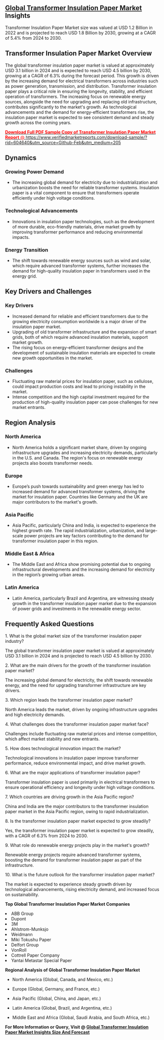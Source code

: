 <h2><a href="https://www.verifiedmarketreports.com/download-sample/?rid=604640&amp;utm_source=Github&amp;utm_medium=205" target="_blank">Global Transformer Insulation Paper Market</a> Insights</h2><p>Transformer Insulation Paper Market size was valued at USD 1.2 Billion in 2022 and is projected to reach USD 1.8 Billion by 2030, growing at a CAGR of 5.4% from 2024 to 2030.</p><p><h2>Transformer Insulation Paper Market Overview</h2> <p>The global transformer insulation paper market is valued at approximately USD 3.1 billion in 2024 and is expected to reach USD 4.5 billion by 2030, growing at a CAGR of 6.3% during the forecast period. This growth is driven by the increasing demand for electrical transformers across industries such as power generation, transmission, and distribution. Transformer insulation paper plays a critical role in ensuring the longevity, stability, and efficient operation of transformers. The increasing focus on renewable energy sources, alongside the need for upgrading and replacing old infrastructure, contributes significantly to the market's growth. As technological advancements and the demand for energy-efficient transformers rise, the insulation paper market is expected to see consistent demand and steady growth across the coming years.</p> <p><a href="#DownloadSample"><p><span class=""><span style="color: #ff0000;"><strong>Download Full PDF Sample Copy of Transformer Insulation Paper Market Report</strong> @ </span><a href="https://www.verifiedmarketreports.com/download-sample/?rid=604640&amp;utm_source=Github-Feb&amp;utm_medium=205" target="_blank">https://www.verifiedmarketreports.com/download-sample/?rid=604640&amp;utm_source=Github-Feb&amp;utm_medium=205</a></span></p></a></p> <h2>Dynamics</h2> <h3>Growing Power Demand</h3> <ul> <li>The increasing global demand for electricity due to industrialization and urbanization boosts the need for reliable transformer systems. Insulation paper is a vital component to ensure that transformers operate efficiently under high voltage conditions.</li> </ul> <h3>Technological Advancements</h3> <ul> <li>Innovations in insulation paper technologies, such as the development of more durable, eco-friendly materials, drive market growth by improving transformer performance and reducing environmental impacts.</li> </ul> <h3>Energy Transition</h3> <ul> <li>The shift towards renewable energy sources such as wind and solar, which require advanced transformer systems, further increases the demand for high-quality insulation paper in transformers used in the energy grid.</li> </ul> <h2>Key Drivers and Challenges</h2> <h3>Key Drivers</h3> <ul> <li>Increased demand for reliable and efficient transformers due to the growing electricity consumption worldwide is a major driver of the insulation paper market.</li> <li>Upgrading of old transformer infrastructure and the expansion of smart grids, both of which require advanced insulation materials, support market growth.</li> <li>The rising focus on energy-efficient transformer designs and the development of sustainable insulation materials are expected to create new growth opportunities in the market.</li> </ul> <h3>Challenges</h3> <ul> <li>Fluctuating raw material prices for insulation paper, such as cellulose, could impact production costs and lead to pricing instability in the market.</li> <li>Intense competition and the high capital investment required for the production of high-quality insulation paper can pose challenges for new market entrants.</li> </ul> <h2>Region Analysis</h2> <h3>North America</h3> <ul> <li>North America holds a significant market share, driven by ongoing infrastructure upgrades and increasing electricity demands, particularly in the U.S. and Canada. The region's focus on renewable energy projects also boosts transformer needs.</li> </ul> <h3>Europe</h3> <ul> <li>Europe’s push towards sustainability and green energy has led to increased demand for advanced transformer systems, driving the market for insulation paper. Countries like Germany and the UK are major contributors to the market's growth.</li> </ul> <h3>Asia Pacific</h3> <ul> <li>Asia Pacific, particularly China and India, is expected to experience the highest growth rate. The rapid industrialization, urbanization, and large-scale power projects are key factors contributing to the demand for transformer insulation paper in this region.</li> </ul> <h3>Middle East & Africa</h3> <ul> <li>The Middle East and Africa show promising potential due to ongoing infrastructural developments and the increasing demand for electricity in the region’s growing urban areas.</li> </ul> <h3>Latin America</h3> <ul> <li>Latin America, particularly Brazil and Argentina, are witnessing steady growth in the transformer insulation paper market due to the expansion of power grids and investments in the renewable energy sector.</li> </ul> <h2>Frequently Asked Questions</h2> <p>1. What is the global market size of the transformer insulation paper industry?</p> <p>The global transformer insulation paper market is valued at approximately USD 3.1 billion in 2024 and is projected to reach USD 4.5 billion by 2030.</p> <p>2. What are the main drivers for the growth of the transformer insulation paper market?</p> <p>The increasing global demand for electricity, the shift towards renewable energy, and the need for upgrading transformer infrastructure are key drivers.</p> <p>3. Which region leads the transformer insulation paper market?</p> <p>North America leads the market, driven by ongoing infrastructure upgrades and high electricity demands.</p> <p>4. What challenges does the transformer insulation paper market face?</p> <p>Challenges include fluctuating raw material prices and intense competition, which affect market stability and new entrants.</p> <p>5. How does technological innovation impact the market?</p> <p>Technological innovations in insulation paper improve transformer performance, reduce environmental impact, and drive market growth.</p> <p>6. What are the major applications of transformer insulation paper?</p> <p>Transformer insulation paper is used primarily in electrical transformers to ensure operational efficiency and longevity under high voltage conditions.</p> <p>7. Which countries are driving growth in the Asia Pacific region?</p> <p>China and India are the major contributors to the transformer insulation paper market in the Asia Pacific region, owing to rapid industrialization.</p> <p>8. Is the transformer insulation paper market expected to grow steadily?</p> <p>Yes, the transformer insulation paper market is expected to grow steadily, with a CAGR of 6.3% from 2024 to 2030.</p> <p>9. What role do renewable energy projects play in the market's growth?</p> <p>Renewable energy projects require advanced transformer systems, boosting the demand for transformer insulation paper as part of the infrastructure.</p> <p>10. What is the future outlook for the transformer insulation paper market?</p> <p>The market is expected to experience steady growth driven by technological advancements, rising electricity demand, and increased focus on sustainability.</p> </p><p><strong>Top Global Transformer Insulation Paper Market Companies</strong></p><div data-test-id=""><p><li>ABB Group</li><li> Dupont</li><li> 3M</li><li> Ahlstrom-Munksjo</li><li> Weidmann</li><li> Miki Tokushu Paper</li><li> Delfort Group</li><li> VonRoll</li><li> Cottrell Paper Company</li><li> Yantai Metastar Special Paper</li></p><div><strong>Regional Analysis of&nbsp;Global Transformer Insulation Paper Market</strong></div><ul><li dir="ltr"><p dir="ltr">North America&nbsp;(Global, Canada, and Mexico, etc.)</p></li><li dir="ltr"><p dir="ltr">Europe (Global, Germany, and France, etc.)</p></li><li dir="ltr"><p dir="ltr">Asia Pacific&nbsp;(Global, China, and Japan, etc.)</p></li><li dir="ltr"><p dir="ltr">Latin America&nbsp;(Global, Brazil, and Argentina, etc.)</p></li><li dir="ltr">Middle East and Africa&nbsp;(Global, Saudi Arabia, and South Africa, etc.)</li></ul><p><strong>For More Information or Query, Visit @&nbsp;</strong><strong><a href="https://www.verifiedmarketreports.com/product/transformer-insulation-paper-market/?utm_source=Github&amp;utm_medium=205" target="_blank">Global Transformer Insulation Paper Market Insights Size And Forecast</a></strong></p></div>
